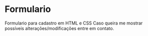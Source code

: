 # Formulario
Formulario para cadastro em HTML e CSS
Caso queira  me mostrar possíveis alterações/modificações entre em contato.
